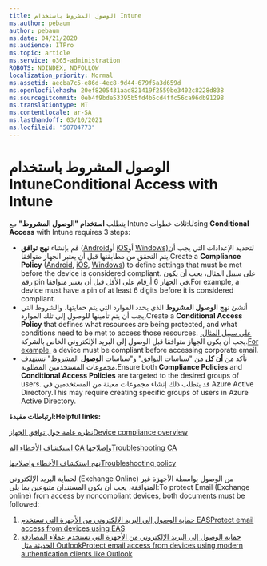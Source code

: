 ```yaml
---
title: الوصول المشروط باستخدام Intune
ms.author: pebaum
author: pebaum
ms.date: 04/21/2020
ms.audience: ITPro
ms.topic: article
ms.service: o365-administration
ROBOTS: NOINDEX, NOFOLLOW
localization_priority: Normal
ms.assetid: aecba7c5-e86d-4ec8-9d44-679f5a3d659d
ms.openlocfilehash: 20ef8205431aad821419f2559be3402c8228d838
ms.sourcegitcommit: 0eb4f9bde53395b5fd4b5cd4ffc56ca96db91298
ms.translationtype: MT
ms.contentlocale: ar-SA
ms.lasthandoff: 03/10/2021
ms.locfileid: "50704773"
---
```

# <a name="conditional-access-with-intune"></a><span data-ttu-id="76973-102">الوصول المشروط باستخدام Intune</span><span class="sxs-lookup"><span data-stu-id="76973-102">Conditional Access with Intune</span></span>

<span data-ttu-id="76973-103">يتطلب  **استخدام "الوصول المشروط"**  مع Intune ثلاث خطوات:</span><span class="sxs-lookup"><span data-stu-id="76973-103">Using  **Conditional Access**  with Intune requires 3 steps:</span></span>

- <span data-ttu-id="76973-104">قم بإنشاء  **نهج توافق**  ([Android](https://docs.microsoft.com/intune/compliance-policy-create-android)أو  [iOS](https://docs.microsoft.com/intune/compliance-policy-create-ios)أو  [Windows)](https://docs.microsoft.com//intune/compliance-policy-create-windows)لتحديد الإعدادات التي يجب أن يتم التحقق من مطابقتها قبل أن يعتبر الجهاز متوافقا.</span><span class="sxs-lookup"><span data-stu-id="76973-104">Create a  **Compliance Policy**  ([Android](https://docs.microsoft.com/intune/compliance-policy-create-android),  [iOS](https://docs.microsoft.com/intune/compliance-policy-create-ios),  [Windows](https://docs.microsoft.com//intune/compliance-policy-create-windows)) to define settings that must be met before the device is considered compliant.</span></span> <span data-ttu-id="76973-105">على سبيل المثال، يجب أن يكون رقم pin في الجهاز 6 أرقام على الأقل قبل أن يعتبر متوافقا.</span><span class="sxs-lookup"><span data-stu-id="76973-105">For example, a device must have a pin of at least 6 digits before it is considered compliant.</span></span>
- <span data-ttu-id="76973-106">أنشئ نهج **الوصول المشروط**  الذي يحدد الموارد التي يتم حمايتها، والشروط التي يجب أن يتم تأمينها للوصول إلى تلك الموارد.</span><span class="sxs-lookup"><span data-stu-id="76973-106">Create a **Conditional Access Policy**  that defines what resources are being protected, and what conditions need to be met to access those resources.</span></span>  <span data-ttu-id="76973-107">[على سبيل المثال،](https://docs.microsoft.com/intune/tutorial-protect-email-on-unmanaged-devices#create-conditional-access-policies)  يجب أن يكون الجهاز متوافقا قبل الوصول إلى البريد الإلكتروني الخاص بالشركة.</span><span class="sxs-lookup"><span data-stu-id="76973-107">[For example,](https://docs.microsoft.com/intune/tutorial-protect-email-on-unmanaged-devices#create-conditional-access-policies)  a device must be compliant before accessing corporate email.</span></span>
- <span data-ttu-id="76973-108">تأكد من **أن كل**  من "سياسات التوافق" و"سياسات  **الوصول**  المشروط" تستهدف مجموعات المستخدمين المطلوبة.</span><span class="sxs-lookup"><span data-stu-id="76973-108">Ensure both **Compliance Policies**  and  **Conditional Access Policies**  are targeted to the desired groups of users.</span></span> <span data-ttu-id="76973-109">قد يتطلب ذلك إنشاء مجموعات معينة من المستخدمين في Azure Active Directory.</span><span class="sxs-lookup"><span data-stu-id="76973-109">This may require creating specific groups of users in Azure Active Directory.</span></span>

<span data-ttu-id="76973-110">**ارتباطات مفيدة:**</span><span class="sxs-lookup"><span data-stu-id="76973-110">**Helpful links:**</span></span>

[<span data-ttu-id="76973-111">نظرة عامة حول توافق الجهاز</span><span class="sxs-lookup"><span data-stu-id="76973-111">Device compliance overview</span></span>](https://docs.microsoft.com/intune/device-compliance-get-started)

[<span data-ttu-id="76973-112">استكشاف الأخطاء الم CA وإصلاحها</span><span class="sxs-lookup"><span data-stu-id="76973-112">Troubleshooting CA</span></span>](https://docs.microsoft.com/intune/troubleshoot-conditional-access)

[<span data-ttu-id="76973-113">نهج استكشاف الأخطاء وإصلاحها</span><span class="sxs-lookup"><span data-stu-id="76973-113">Troubleshooting policy</span></span>](https://docs.microsoft.com/troubleshoot/mem/intune/troubleshoot-policies-in-microsoft-intune)

<span data-ttu-id="76973-114">لحماية البريد الإلكتروني (Exchange Online) من الوصول بواسطة الأجهزة غير المتوافقة، يجب أن يكون المستندان متبوعين بما يلي:</span><span class="sxs-lookup"><span data-stu-id="76973-114">To protect Email (Exchange online) from access by noncompliant devices, both documents must be followed:</span></span>

1. [<span data-ttu-id="76973-115">حماية الوصول إلى البريد الإلكتروني من الأجهزة التي تستخدم EAS</span><span class="sxs-lookup"><span data-stu-id="76973-115">Protect email access from devices using EAS</span></span>](https://docs.microsoft.com/intune/tutorial-protect-email-on-unmanaged-devices)
2. [<span data-ttu-id="76973-116">حماية الوصول إلى البريد الإلكتروني من الأجهزة التي تستخدم عملاء المصادقة الحديثة مثل Outlook</span><span class="sxs-lookup"><span data-stu-id="76973-116">Protect email access from devices using modern authentication clients like Outlook</span></span>](https://docs.microsoft.com/intune/tutorial-protect-email-on-enrolled-devices)